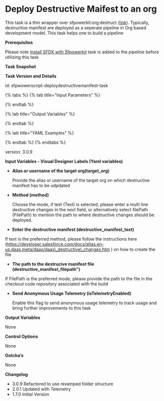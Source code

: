 # Deploy Destructive Maifest to an org

This task is a thin wrapper over sfpowerkit:org:destruct \([link](https://github.com/Accenture/sfpowerkit)\). Typically, destructive manifest are deployed as a seperate pipeline in Org based development model. This task helps one to build a pipeline

**Prerequisites**

Please note [Install SFDX with Sfpowerkit](../utility-tasks/install-sfdx-cli-with-sfpowerkit.md) task is added to the pipeline before utilizing this task

**Task Snapshot**

**Task Version and Details**

id: sfpwowerscript-deploydestructivemanifest-task

{% tabs %}
{% tab title="Input Parameters" %}

{% endtab %}

{% tab title="Output Variables" %}

{% endtab %}

{% tab title="YAML Examples" %}

{% endtab %}
{% endtabs %}

version: 3.0.9

**Input Variables  - Visual Designer Labels \(Yaml variables\)**

* **Alias or username of the target org\(target\_org\)**

  Provide the alias or username of the target org  on which destructive manifest has to be udpdated

* **Method \(method\)**

  Choose the mode, if text \(Text\) is selected, please enter a multi line destructive changes in the next field, or alternatively select filePath \(FilePath\) to mention the path to where destructive changes should be deployed.

* **Enter the destructive manifest \(destructive\_manifest\_text\)**

If text is the preferred method, please follow the instructions here \(https://developer.salesforce.com/docs/atlas.en-us.daas.meta/daas/daas\_destructive\_changes.htm \) on how to create the file

* **The path to the destrucive manifest file \(destructive\_manifest\_filepath”\)**

If FilePath is the preferred mode, please provide the path to the file in the checkout code repository associated with the build

* **Send Anonymous Usage Telemetry \(isTelemetryEnabled\)**

  Enable this flag to send anonymous usage telemetry to track usage and bring further improvements to this task

**Output Variables**

None

**Control Options**

None

**Gotcha’s**

None

**Changelog**

* 3.0.9 Refactored to use revamped folder structure
* 2.0.1 Updated with Telemetry
* 1.7.0 Initial Version

